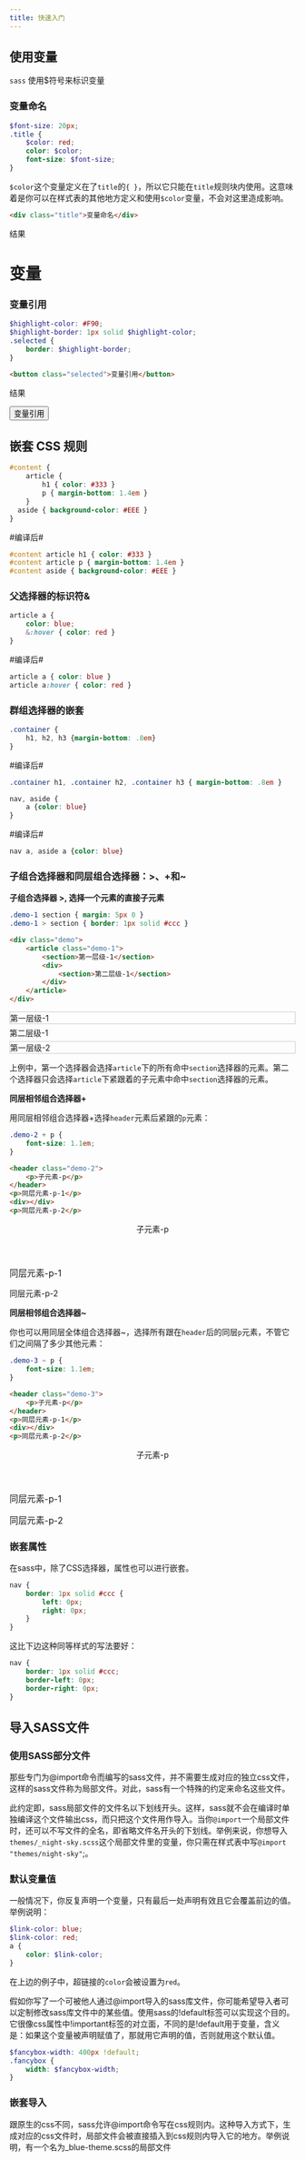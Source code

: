 ```yaml
---
title: 快速入门
---
```


## 使用变量

```sass``` 使用$符号来标识变量

<style lang="scss">
$font-size: 20px;
.title {
    $color: red;
    color: $color;
    font-size: $font-size;
}
$highlight-color: #F90;
$highlight-border: 1px solid $highlight-color;
.selected {
    border: $highlight-border;
}
</style>

### 变量命名

```scss
$font-size: 20px;
.title {
    $color: red;
    color: $color;
    font-size: $font-size;
}
```

`$color`这个变量定义在了`title`的`{ }`，所以它只能在`title`规则块内使用。这意味着是你可以在样式表的其他地方定义和使用`$color`变量，不会对这里造成影响。

```html
<div class="title">变量命名</div>
```

结果

<div class="demo">
    <h1 class="title">变量</h1>
</div>

### 变量引用

```scss
$highlight-color: #F90;
$highlight-border: 1px solid $highlight-color;
.selected {
    border: $highlight-border;
}
```

```html
<button class="selected">变量引用</button>
```

结果

<div class="demo">
    <button class="selected">变量引用</button>
</div>

## 嵌套 CSS 规则

```scss
#content {
    article {
        h1 { color: #333 }
        p { margin-bottom: 1.4em }
    }
  aside { background-color: #EEE }
}
```

#编译后#

```css
#content article h1 { color: #333 }
#content article p { margin-bottom: 1.4em }
#content aside { background-color: #EEE }
```

### 父选择器的标识符&

```scss
article a {
    color: blue;
    &:hover { color: red }
}
```

#编译后#

```css
article a { color: blue }
article a:hover { color: red }
```

### 群组选择器的嵌套

```scss
.container {
    h1, h2, h3 {margin-bottom: .8em}
}
```

#编译后#

```css
.container h1, .container h2, .container h3 { margin-bottom: .8em }
```

```scss
nav, aside {
    a {color: blue}
}
```

#编译后#

```css
nav a, aside a {color: blue}
```

### 子组合选择器和同层组合选择器：>、+和~

**子组合选择器 >, 选择一个元素的直接子元素**

<style lang="scss">
.demo-1 section { margin: 5px 0 }
.demo-1 > section { border: 1px solid #ccc }
</style>

```scss
.demo-1 section { margin: 5px 0 }
.demo-1 > section { border: 1px solid #ccc }
```

```html
<div class="demo">
    <article class="demo-1">
        <section>第一层级-1</section>
        <div>
            <section>第二层级-1</section>
        </div>
    </article>
</div>
```

<div class="demo">
    <article class="demo-1">
        <section>第一层级-1</section>
        <div>
            <section>第二层级-1</section>
        </div>
        <section>第一层级-2</section>
    </article>
</div>

上例中，第一个选择器会选择`article`下的所有命中`section`选择器的元素。第二个选择器只会选择`article`下紧跟着的子元素中命中`section`选择器的元素。

**同层相邻组合选择器+**

用同层相邻组合选择器+选择`header`元素后紧跟的`p`元素：

<style lang="scss">
.demo-2 + p {
    font-size: 1.1em; 
}
</style>

```scss
.demo-2 + p {
    font-size: 1.1em; 
}
```

```html
<header class="demo-2"> 
    <p>子元素-p</p>
</header>
<p>同层元素-p-1</p>
<div></div>
<p>同层元素-p-2</p>
```

<div class="demo">
    <header class="demo-2"> 
        <p>子元素-p</p>
    </header>
    <p>同层元素-p-1</p>
    <div></div>
    <p>同层元素-p-2</p>
</div>

**同层相邻组合选择器~**

你也可以用同层全体组合选择器~，选择所有跟在`header`后的同层`p`元素，不管它们之间隔了多少其他元素：

<style lang="scss">
.demo-3 ~ p {
    font-size: 1.1em; 
}
</style>

```scss
.demo-3 ~ p {
    font-size: 1.1em; 
}
```

```html
<header class="demo-3"> 
    <p>子元素-p</p>
</header>
<p>同层元素-p-1</p>
<div></div>
<p>同层元素-p-2</p>
```

<div class="demo">
    <header class="demo-3"> 
        <p>子元素-p</p>
    </header>
    <p>同层元素-p-1</p>
    <div></div>
    <p>同层元素-p-2</p>
</div>

### 嵌套属性

在sass中，除了CSS选择器，属性也可以进行嵌套。

```scss
nav {
    border: 1px solid #ccc {
        left: 0px;
        right: 0px;
    }
}
```

这比下边这种同等样式的写法要好：

```css
nav {
    border: 1px solid #ccc;
    border-left: 0px;
    border-right: 0px;
}
```

## 导入SASS文件

### 使用SASS部分文件

那些专门为@import命令而编写的sass文件，并不需要生成对应的独立css文件，这样的sass文件称为局部文件。对此，sass有一个特殊的约定来命名这些文件。

此约定即，sass局部文件的文件名以下划线开头。这样，sass就不会在编译时单独编译这个文件输出css，而只把这个文件用作导入。当你`@import`一个局部文件时，还可以不写文件的全名，即省略文件名开头的下划线。举例来说，你想导入`themes/_night-sky.scss`这个局部文件里的变量，你只需在样式表中写`@import "themes/night-sky"`;。

### 默认变量值

一般情况下，你反复声明一个变量，只有最后一处声明有效且它会覆盖前边的值。举例说明：

```scss
$link-color: blue;
$link-color: red;
a {
    color: $link-color;
}
```

在上边的例子中，超链接的`color`会被设置为`red`。

假如你写了一个可被他人通过@import导入的sass库文件，你可能希望导入者可以定制修改sass库文件中的某些值。使用sass的!default标签可以实现这个目的。它很像css属性中!important标签的对立面，不同的是!default用于变量，含义是：如果这个变量被声明赋值了，那就用它声明的值，否则就用这个默认值。

<style lang="scss">
$fancybox-width: 400px !default;
.fancybox {
    height: 100px;
    width: $fancybox-width;
    background-color: #bfbfbf;
}
</style>

```scss
$fancybox-width: 400px !default;
.fancybox {
    width: $fancybox-width;
}
```

<div class="demo">
    <div class="fancybox"></div>
</div>

### 嵌套导入

跟原生的css不同，sass允许@import命令写在css规则内。这种导入方式下，生成对应的css文件时，局部文件会被直接插入到css规则内导入它的地方。举例说明，有一个名为_blue-theme.scss的局部文件